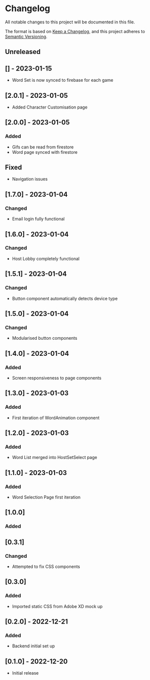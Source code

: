 # Changelog

All notable changes to this project will be documented in this file.

The format is based on [Keep a Changelog](https://keepachangelog.com/en/1.0.0/),
and this project adheres to [Semantic Versioning](https://semver.org/spec/v2.0.0.html).
## Unreleased

## [] - 2023-01-15
- Word Set is now synced to firebase for each game

## [2.0.1] - 2023-01-05
- Added Character Customisation page

## [2.0.0] - 2023-01-05
### Added
- Gifs can be read from firestore
- Word page synced with firestore
## Fixed
- Navigation issues

## [1.7.0] - 2023-01-04
### Changed
- Email login fully functional

## [1.6.0] - 2023-01-04
### Changed
- Host Lobby completely functional

## [1.5.1] - 2023-01-04
### Changed
- Button component automatically detects device type

## [1.5.0] - 2023-01-04
### Changed
- Modularised button components

## [1.4.0] - 2023-01-04
### Added
- Screen responsiveness to page components

## [1.3.0] - 2023-01-03
### Added
- First iteration of WordAnimation component

## [1.2.0] - 2023-01-03
### Added
- Word List merged into HostSetSelect page

## [1.1.0] - 2023-01-03
### Added
- Word Selection Page first iteration

## [1.0.0]
### Added


## [0.3.1]
### Changed
- Attempted to fix CSS components


## [0.3.0]
### Added
- Imported static CSS from Adobe XD mock up


## [0.2.0] - 2022-12-21
### Added
- Backend initial set up

## [0.1.0] - 2022-12-20
- Initial release